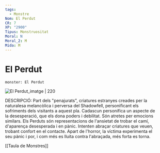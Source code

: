 ```yaml
---
tags:
  - Monstre
Nom: El Perdut
CR: 7
XP: "2900"
Tipus: Monstruositat
Moral: N
Moral_2: M
Mida: M
---
```

# El Perdut

```statblock
monster: El Perdut
```

![El Perdut_imatge | 220](https://www.aidedd.org/dnd/images/the-lost.jpg)

DESCRIPCIÓ: 
Part dels "penajurats", criatures estranyes creades per la naturalesa melancòlica i perversa del Shadowfell, personificant els sofriments dels visitants a aquest pla. Cadascun personifica un aspecte de la desesperació, que els dona poders i debilitat. Són atretes per emocions similars. Els Perduts són representacions de l'ansietat de trobar el camí, d'aparença desesperada i en pànic. Intenten abraçar criatures que veuen, trobant confort en el contacte. Apart de l'horror, la víctima experimenta el seu pànic i por, i com més es lluita contra l'abraçada, més forta es torna.

[[Taula de Monstres]]